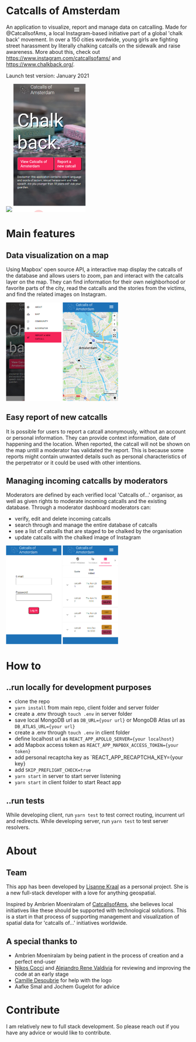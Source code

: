 # Catcalls of Amsterdam

An application to visualize, report and manage data on catcalling. Made for @CatcallsofAms, a local Instagram-based initiative part of a global 'chalk back' movement. In over a 150 cities wordwide, young girls are fighting street harassment by literally chalking catcalls on the sidewalk and raise awareness. More about this, check out https://www.instagram.com/catcallsofams/ and https://www.chalkback.org/.

Launch test version: January 2021

<p>
  <img src="readme-images/catcallsDesktop.gif" width="auto" height="350px"></img>
  <img src="readme-images/1.jpg" width="auto" height="350px"></img>
</p>

# Main features

## Data visualization on a map

<p>Using Mapbox' open source API, a interactive map display the catcalls of the database and allows users to zoom, pan and interact with the catcalls layer on the map. They can find information for their own neighborhood or favorite parts of the city, read the catcalls and the stories from the victims, and find the related images on Instagram.</p>

<p>
  <img src="readme-images/2.jpg" width="30%" height="auto"></img>
  <img src="readme-images/3.jpg" width="30%" height="auto"></img>
</p>



## Easy report of new catcalls

It is possible for users to report a catcall anonymously, without an account or personal information. They can provide context information, date of happening and the location. When reported, the catcall will not be shown on the map untill a moderator has validated the report. This is because some reports might contain unwanted details such as personal characteristics of the perpetrator or it could be used with other intentions.

## Managing incoming catcalls by moderators

Moderators are defined by each verified local 'Catcalls of...' organisor, as well as given rights to moderate incoming catcalls and the existing database. Through a moderator dashboard moderators can:
- verify, edit and delete incoming catcalls
- search through and manage the entire database of catcalls
- see a list of catcalls that are staged to be chalked by the organisation
- update catcalls with the chalked image of Instagram

<p>
  <img src="readme-images/4.jpg" width="30%" height="auto"></img>
  <img src="readme-images/5.jpg" width="30%" height="auto"></img>
</p>

# How to 

## ..run locally for development purposes

- clone the repo
- `yarn install` from main repo, client folder and server folder
- create a .env through `touch .env` in server folder
- save local MongoDB url as `DB_URL={your url}` or MongoDB Atlas url as `DB_ATLAS_URL={your url}`
- create a .env through `touch .env` in client folder
- define localhost url as `REACT_APP_APOLLO_SERVER={your localhost}`
- add Mapbox access token as `REACT_APP_MAPBOX_ACCESS_TOKEN={your token}`
- add personal recaptcha key as `REACT_APP_RECAPTCHA_KEY={your key}
- add `SKIP_PREFLIGHT_CHECK=true`
- `yarn start` in server to start server listening
- `yarn start` in client folder to start React app

## ..run tests

While developing client, run `yarn test` to test correct routing, incurrent url and redirects. While developing server, run `yarn test` to test server resolvers.

# About

## Team

This app has been developed by [Lisanne Kraal](https://github.com/lisannekraal) as a personal project. She is a new full-stack developer with a love for anything geospatial.

Inspired by Ambrien Moeniralam of [CatcallsofAms](https://www.instagram.com/catcallsofams/), she believes local initiatives like these should be supported with technological solutions. This is a start in that process of supporting management and visualization of spatial data for 'catcalls of...' initiatives worldwide.

## A special thanks to

- Ambrien Moeniralam by being patient in the process of creation and a perfect end-user
- [Nikos Cocci](https://github.com/Nik439) and [Alejandro Rene Valdivia](https://github.com/serendatapy) for reviewing and improving the code at an early stage
- [Camille Desoubrie](https://github.com/Kmyll) for help with the logo
- Aafke Smal and Jochem Gugelot for advice

# Contribute

I am relatively new to full stack development. So please reach out if you have any advice or would like to contribute.
